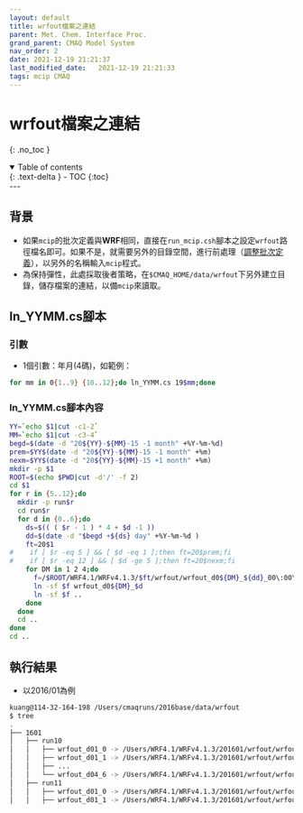 ```yaml
---
layout: default
title: wrfout檔案之連結
parent: Met. Chem. Interface Proc.
grand_parent: CMAQ Model System
nav_order: 2
date: 2021-12-19 21:21:37
last_modified_date:   2021-12-19 21:21:33
tags: mcip CMAQ
---
```


# wrfout檔案之連結
{: .no_toc }

<details open markdown="block">
  <summary>
    Table of contents
  </summary>
  {: .text-delta }
- TOC
{:toc}
</details>
---

## 背景
- 如果`mcip`的批次定義與**WRF**相同，直接在`run_mcip.csh`腳本之設定`wrfout`路徑檔名即可。如果不是，就需要另外的目錄空間，進行前處理（[調整批次定義](https://sinotec2.github.io/Focus-on-Air-Quality/GridModels/MCIP/add_xtime/)），以另外的名稱輸入`mcip`程式。
- 為保持彈性，此處採取後者策略，在`$CMAQ_HOME/data/wrfout`下另外建立目錄，儲存檔案的連結，以備`mcip`來讀取。

## ln_YYMM.cs腳本

### 引數
- 1個引數：年月(4碼)，如範例：

```bash
for mm in 0{1..9} {10..12};do ln_YYMM.cs 19$mm;done
```

### ln_YYMM.cs腳本內容

```bash
YY=`echo $1|cut -c1-2`
MM=`echo $1|cut -c3-4`
begd=$(date -d "20${YY}-${MM}-15 -1 month" +%Y-%m-%d)
prem=$YY$(date -d "20${YY}-${MM}-15 -1 month" +%m)
nexm=$YY$(date -d "20${YY}-${MM}-15 +1 month" +%m)
mkdir -p $1
ROOT=$(echo $PWD|cut -d'/' -f 2)
cd $1
for r in {5..12};do 
  mkdir -p run$r
  cd run$r
  for d in {0..6};do 
    ds=$(( ( $r - 1 ) * 4 + $d -1 ))
    dd=$(date -d "$begd +${ds} day" +%Y-%m-%d )
    ft=20$1
#    if [ $r -eq 5 ] && [ $d -eq 1 ];then ft=20$prem;fi
#    if [ $r -eq 12 ] && [ $d -ge 5 ];then ft=20$nexm;fi
    for DM in 1 2 4;do 
      f=/$ROOT/WRF4.1/WRFv4.1.3/$ft/wrfout/wrfout_d0${DM}_${dd}_00\:00\:00
      ln -sf $f wrfout_d0${DM}_$d
      ln -sf $f ..
    done
  done
  cd ..
done
cd ..
```

## 執行結果
- 以2016/01為例

```bash
kuang@114-32-164-198 /Users/cmaqruns/2016base/data/wrfout
$ tree
.
├── 1601
│   ├── run10
│   │   ├── wrfout_d01_0 -> /Users/WRF4.1/WRFv4.1.3/201601/wrfout/wrfout_d01_2016-01-19_00:00:00
│   │   ├── wrfout_d01_1 -> /Users/WRF4.1/WRFv4.1.3/201601/wrfout/wrfout_d01_2016-01-20_00:00:00
│   │   ├── ...
│   │   └── wrfout_d04_6 -> /Users/WRF4.1/WRFv4.1.3/201601/wrfout/wrfout_d04_2016-01-25_00:00:00
│   ├── run11
│   │   ├── wrfout_d01_0 -> /Users/WRF4.1/WRFv4.1.3/201601/wrfout/wrfout_d01_2016-01-23_00:00:00
│   │   ├── wrfout_d01_1 -> /Users/WRF4.1/WRFv4.1.3/201601/wrfout/wrfout_d01_2016-01-24_00:00:00
```